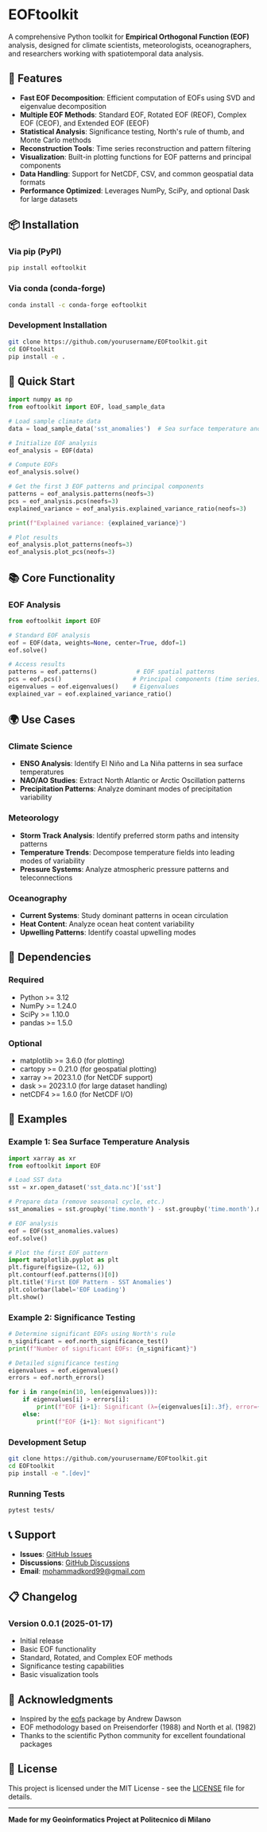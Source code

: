 # EOFtoolkit

A comprehensive Python toolkit for **Empirical Orthogonal Function (EOF)** analysis, designed for climate scientists, meteorologists, oceanographers, and researchers working with spatiotemporal data analysis.

## 🌟 Features

- **Fast EOF Decomposition**: Efficient computation of EOFs using SVD and eigenvalue decomposition
- **Multiple EOF Methods**: Standard EOF, Rotated EOF (REOF), Complex EOF (CEOF), and Extended EOF (EEOF)
- **Statistical Analysis**: Significance testing, North's rule of thumb, and Monte Carlo methods
- **Reconstruction Tools**: Time series reconstruction and pattern filtering
- **Visualization**: Built-in plotting functions for EOF patterns and principal components
- **Data Handling**: Support for NetCDF, CSV, and common geospatial data formats
- **Performance Optimized**: Leverages NumPy, SciPy, and optional Dask for large datasets

## 📦 Installation

### Via pip (PyPI)

```bash
pip install eoftoolkit
```

### Via conda (conda-forge)

```bash
conda install -c conda-forge eoftoolkit
```

### Development Installation

```bash
git clone https://github.com/yourusername/EOFtoolkit.git
cd EOFtoolkit
pip install -e .
```

## 🚀 Quick Start

```python
import numpy as np
from eoftoolkit import EOF, load_sample_data

# Load sample climate data
data = load_sample_data('sst_anomalies')  # Sea surface temperature anomalies

# Initialize EOF analysis
eof_analysis = EOF(data)

# Compute EOFs
eof_analysis.solve()

# Get the first 3 EOF patterns and principal components
patterns = eof_analysis.patterns(neofs=3)
pcs = eof_analysis.pcs(neofs=3)
explained_variance = eof_analysis.explained_variance_ratio(neofs=3)

print(f"Explained variance: {explained_variance}")

# Plot results
eof_analysis.plot_patterns(neofs=3)
eof_analysis.plot_pcs(neofs=3)
```

## 📚 Core Functionality

### EOF Analysis

```python
from eoftoolkit import EOF

# Standard EOF analysis
eof = EOF(data, weights=None, center=True, ddof=1)
eof.solve()

# Access results
patterns = eof.patterns()           # EOF spatial patterns
pcs = eof.pcs()                    # Principal components (time series)
eigenvalues = eof.eigenvalues()    # Eigenvalues
explained_var = eof.explained_variance_ratio()
```


## 🌍 Use Cases

### Climate Science
- **ENSO Analysis**: Identify El Niño and La Niña patterns in sea surface temperatures
- **NAO/AO Studies**: Extract North Atlantic or Arctic Oscillation patterns
- **Precipitation Patterns**: Analyze dominant modes of precipitation variability

### Meteorology
- **Storm Track Analysis**: Identify preferred storm paths and intensity patterns
- **Temperature Trends**: Decompose temperature fields into leading modes of variability
- **Pressure Systems**: Analyze atmospheric pressure patterns and teleconnections

### Oceanography
- **Current Systems**: Study dominant patterns in ocean circulation
- **Heat Content**: Analyze ocean heat content variability
- **Upwelling Patterns**: Identify coastal upwelling modes

## 🔧 Dependencies

### Required
- Python >= 3.12
- NumPy >= 1.24.0
- SciPy >= 1.10.0
- pandas >= 1.5.0

### Optional
- matplotlib >= 3.6.0 (for plotting)
- cartopy >= 0.21.0 (for geospatial plotting)
- xarray >= 2023.1.0 (for NetCDF support)
- dask >= 2023.1.0 (for large dataset handling)
- netCDF4 >= 1.6.0 (for NetCDF I/O)

## 🧪 Examples

### Example 1: Sea Surface Temperature Analysis

```python
import xarray as xr
from eoftoolkit import EOF

# Load SST data
sst = xr.open_dataset('sst_data.nc')['sst']

# Prepare data (remove seasonal cycle, etc.)
sst_anomalies = sst.groupby('time.month') - sst.groupby('time.month').mean()

# EOF analysis
eof = EOF(sst_anomalies.values)
eof.solve()

# Plot the first EOF pattern
import matplotlib.pyplot as plt
plt.figure(figsize=(12, 6))
plt.contourf(eof.patterns()[0])
plt.title('First EOF Pattern - SST Anomalies')
plt.colorbar(label='EOF Loading')
plt.show()
```

### Example 2: Significance Testing

```python
# Determine significant EOFs using North's rule
n_significant = eof.north_significance_test()
print(f"Number of significant EOFs: {n_significant}")

# Detailed significance testing
eigenvalues = eof.eigenvalues()
errors = eof.north_errors()

for i in range(min(10, len(eigenvalues))):
    if eigenvalues[i] > errors[i]:
        print(f"EOF {i+1}: Significant (λ={eigenvalues[i]:.3f}, error={errors[i]:.3f})")
    else:
        print(f"EOF {i+1}: Not significant")
```

### Development Setup

```bash
git clone https://github.com/yourusername/EOFtoolkit.git
cd EOFtoolkit
pip install -e ".[dev]"
```

### Running Tests

```bash
pytest tests/
```

## 📞 Support

- **Issues**: [GitHub Issues](https://github.com/Mkord99/EOFtoolkit/issues)
- **Discussions**: [GitHub Discussions](https://github.com/Mkord99/EOFtoolkit/discussions)
- **Email**: mohammadkord99@gmail.com

## 📋 Changelog

### Version 0.0.1 (2025-01-17)
- Initial release
- Basic EOF functionality
- Standard, Rotated, and Complex EOF methods
- Significance testing capabilities
- Basic visualization tools

## 🙏 Acknowledgments

- Inspired by the [eofs](https://github.com/ajdawson/eofs) package by Andrew Dawson
- EOF methodology based on Preisendorfer (1988) and North et al. (1982)
- Thanks to the scientific Python community for excellent foundational packages

## 📝 License

This project is licensed under the MIT License - see the [LICENSE](LICENSE) file for details.

---

**Made for my Geoinformatics Project at Politecnico di Milano**
